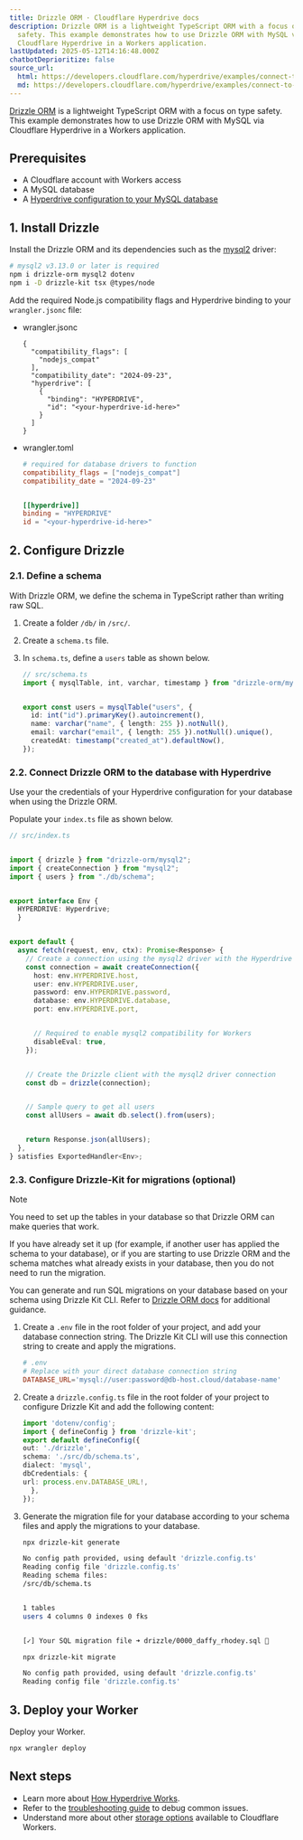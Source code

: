 ```yaml
---
title: Drizzle ORM · Cloudflare Hyperdrive docs
description: Drizzle ORM is a lightweight TypeScript ORM with a focus on type
  safety. This example demonstrates how to use Drizzle ORM with MySQL via
  Cloudflare Hyperdrive in a Workers application.
lastUpdated: 2025-05-12T14:16:48.000Z
chatbotDeprioritize: false
source_url:
  html: https://developers.cloudflare.com/hyperdrive/examples/connect-to-mysql/mysql-drivers-and-libraries/drizzle-orm/
  md: https://developers.cloudflare.com/hyperdrive/examples/connect-to-mysql/mysql-drivers-and-libraries/drizzle-orm/index.md
---
```


[Drizzle ORM](https://orm.drizzle.team/) is a lightweight TypeScript ORM with a focus on type safety. This example demonstrates how to use Drizzle ORM with MySQL via Cloudflare Hyperdrive in a Workers application.

## Prerequisites

* A Cloudflare account with Workers access
* A MySQL database
* A [Hyperdrive configuration to your MySQL database](https://developers.cloudflare.com/hyperdrive/get-started/#3-connect-hyperdrive-to-a-database)

## 1. Install Drizzle

Install the Drizzle ORM and its dependencies such as the [mysql2](https://github.com/sidorares/node-mysql2) driver:

```sh
# mysql2 v3.13.0 or later is required
npm i drizzle-orm mysql2 dotenv
npm i -D drizzle-kit tsx @types/node
```

Add the required Node.js compatibility flags and Hyperdrive binding to your `wrangler.jsonc` file:

* wrangler.jsonc

  ```jsonc
  {
    "compatibility_flags": [
      "nodejs_compat"
    ],
    "compatibility_date": "2024-09-23",
    "hyperdrive": [
      {
        "binding": "HYPERDRIVE",
        "id": "<your-hyperdrive-id-here>"
      }
    ]
  }
  ```

* wrangler.toml

  ```toml
  # required for database drivers to function
  compatibility_flags = ["nodejs_compat"]
  compatibility_date = "2024-09-23"


  [[hyperdrive]]
  binding = "HYPERDRIVE"
  id = "<your-hyperdrive-id-here>"
  ```

## 2. Configure Drizzle

### 2.1. Define a schema

With Drizzle ORM, we define the schema in TypeScript rather than writing raw SQL.

1. Create a folder `/db/` in `/src/`.

2. Create a `schema.ts` file.

3. In `schema.ts`, define a `users` table as shown below.

   ```ts
   // src/schema.ts
   import { mysqlTable, int, varchar, timestamp } from "drizzle-orm/mysql-core";


   export const users = mysqlTable("users", {
     id: int("id").primaryKey().autoincrement(),
     name: varchar("name", { length: 255 }).notNull(),
     email: varchar("email", { length: 255 }).notNull().unique(),
     createdAt: timestamp("created_at").defaultNow(),
   });
   ```

### 2.2. Connect Drizzle ORM to the database with Hyperdrive

Use your the credentials of your Hyperdrive configuration for your database when using the Drizzle ORM.

Populate your `index.ts` file as shown below.

```ts
// src/index.ts


import { drizzle } from "drizzle-orm/mysql2";
import { createConnection } from "mysql2";
import { users } from "./db/schema";


export interface Env {
  HYPERDRIVE: Hyperdrive;
  }


export default {
  async fetch(request, env, ctx): Promise<Response> {
    // Create a connection using the mysql2 driver with the Hyperdrive credentials (only accessible from your Worker).
    const connection = await createConnection({
      host: env.HYPERDRIVE.host,
      user: env.HYPERDRIVE.user,
      password: env.HYPERDRIVE.password,
      database: env.HYPERDRIVE.database,
      port: env.HYPERDRIVE.port,


      // Required to enable mysql2 compatibility for Workers
      disableEval: true,
    });


    // Create the Drizzle client with the mysql2 driver connection
    const db = drizzle(connection);


    // Sample query to get all users
    const allUsers = await db.select().from(users);


    return Response.json(allUsers);
  },
} satisfies ExportedHandler<Env>;
```

### 2.3. Configure Drizzle-Kit for migrations (optional)

Note

You need to set up the tables in your database so that Drizzle ORM can make queries that work.

If you have already set it up (for example, if another user has applied the schema to your database), or if you are starting to use Drizzle ORM and the schema matches what already exists in your database, then you do not need to run the migration.

You can generate and run SQL migrations on your database based on your schema using Drizzle Kit CLI. Refer to [Drizzle ORM docs](https://orm.drizzle.team/docs/get-started/mysql-new) for additional guidance.

1. Create a `.env` file in the root folder of your project, and add your database connection string. The Drizzle Kit CLI will use this connection string to create and apply the migrations.

   ```toml
   # .env
   # Replace with your direct database connection string
   DATABASE_URL='mysql://user:password@db-host.cloud/database-name'
   ```

2. Create a `drizzle.config.ts` file in the root folder of your project to configure Drizzle Kit and add the following content:

   ```ts
   import 'dotenv/config';
   import { defineConfig } from 'drizzle-kit';
   export default defineConfig({
   out: './drizzle',
   schema: './src/db/schema.ts',
   dialect: 'mysql',
   dbCredentials: {
   url: process.env.DATABASE_URL!,
     },
   });
   ```

3. Generate the migration file for your database according to your schema files and apply the migrations to your database.

   ```bash
   npx drizzle-kit generate
   ```

   ```bash
   No config path provided, using default 'drizzle.config.ts'
   Reading config file 'drizzle.config.ts'
   Reading schema files:
   /src/db/schema.ts


   1 tables
   users 4 columns 0 indexes 0 fks


   [✓] Your SQL migration file ➜ drizzle/0000_daffy_rhodey.sql 🚀
   ```

   ```bash
   npx drizzle-kit migrate
   ```

   ```bash
   No config path provided, using default 'drizzle.config.ts'
   Reading config file 'drizzle.config.ts'
   ```

## 3. Deploy your Worker

Deploy your Worker.

```bash
npx wrangler deploy
```

## Next steps

* Learn more about [How Hyperdrive Works](https://developers.cloudflare.com/hyperdrive/configuration/how-hyperdrive-works/).
* Refer to the [troubleshooting guide](https://developers.cloudflare.com/hyperdrive/observability/troubleshooting/) to debug common issues.
* Understand more about other [storage options](https://developers.cloudflare.com/workers/platform/storage-options/) available to Cloudflare Workers.
